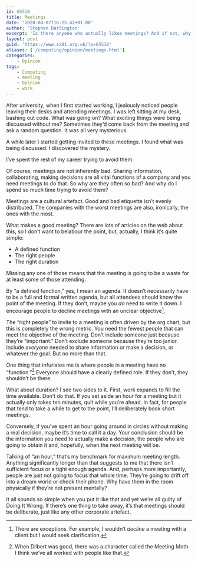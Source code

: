 ```yaml
---
id: 65518
title: Meetings
date: '2020-04-07T16:25:42+01:00'
author: 'Stephen Darlington'
excerpt: 'Is there anyone who actually likes meetings? And if not, why do we keep having them?'
layout: post
guid: 'https://www.zx81.org.uk/?p=65518'
aliases: ['/computing/opinion/meetings.html']
categories:
    - Opinion
tags:
    - Computing
    - meeting
    - Opinion
    - work
---
```


After university, when I first started working, I jealously noticed people leaving their desks and attending meetings. I was left sitting at my desk, bashing out code. What was going on? What exciting things were being discussed without me? Sometimes they’d come back from the meeting and ask a random question. It was all very mysterious.

A while later I started getting invited to these meetings. I found what was being discussed. I discovered the mystery.

I’ve spent the rest of my career trying to avoid them.

Of course, meetings are not inherently bad. Sharing information, collaborating, making decisions are all vital functions of a company and you need meetings to do that. So why are they often so bad? And why do I spend so much time trying to avoid them?

Meetings are a cultural artefact. Good and bad etiquette isn’t evenly distributed. The companies with the worst meetings are also, ironically, the ones with the most.

What makes a good meeting? There are lots of articles on the web about this, so I don’t want to belabour the point, but, actually, I think it’s quite simple:

- A defined function
- The right people
- The right duration

Missing any one of those means that the meeting is going to be a waste for at least some of those attending.

By “a defined function,” yes, I mean an agenda. It doesn’t necessarily have to be a full and formal written agenda, but all attendees should know the point of the meeting. If they don’t, maybe you *do* need to write it down. I encourage people to decline meetings with an unclear objective[^1].

The “right people” to invite to a meeting is often driven by the org chart, but this is completely the wrong metric. You need the fewest people that can meet the objective of the meeting. Don’t include someone just because they’re “important.” Don’t exclude someone because they’re too junior. Include *everyone* needed to share information or make a decision, or whatever the goal. But no more than that.

One thing that infuriates me is where people in a meeting have no “function.”[^2] Everyone should have a clearly defined role. If they don’t, they shouldn’t be there.

What about duration? I see two sides to it. First, work expands to fill the time available. Don’t do that. If you set aside an hour for a meeting but it actually only takes ten minutes, quit while you’re ahead. In fact, for people that tend to take a while to get to the point, I’ll deliberately book short meetings.

Conversely, if you’ve spent an hour going around in circles without making a real decision, maybe it’s time to call it a day. Your conclusion should be the information you need to actually make a decision, the people who are going to obtain it and, hopefully, when the next meeting will be.

Talking of “an hour,” that’s my benchmark for maximum meeting length. Anything significantly longer than that suggests to me that there isn’t sufficient focus or a tight enough agenda. And, perhaps more importantly, people are just not going to focus that whole time. They’re going to drift off into a dream world or check their phone. Why have them in the room physically if they’re not present mentally?

It all sounds so simple when you put it like that and yet we’re all guilty of Doing It Wrong. If there’s one thing to take away, it’s that meetings should be deliberate, just like any other corporate artefact.

[^1]: There are exceptions. For example, I wouldn’t *decline* a meeting with a client but I would seek clarification.

[^2]: When Dilbert was good, there was a character called the Meeting Moth. I think we’ve all worked with people like that.
